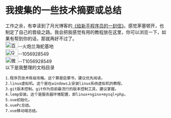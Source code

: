 # 我搜集的一些技术摘要或总结
工作之余，有幸读到了月光博客的<a href="http://www.williamlong.info/archives/2700.html">《给新手程序员的一封信》</a>。感觉茅塞顿开，也制定了自己的晋级之路。我会把我感觉有用的教程放在这里，你可以浏览一下，如果有帮到你的话，那就再好不过了。<br>
<img width="40px" height="20px" src="https://github.com/itxiaoxiaosu/res/blob/master/baidu_cloud.jpg" alt="百度云盘">--火炮兰海蛇基地<br>
<img width="40px" height="20px" src="https://github.com/itxiaoxiaosu/res/blob/master/qq.jpg" alt="QQ">--1056928549<br>
<img width="40px" height="20px" src="https://github.com/itxiaoxiaosu/res/blob/master/wechat.jpg" alt="微信">--T1056928549<br>
以下是我整理的文档目录<br>
```
1.程序员技术练级攻略。这个算是启蒙书，建议优先阅读。
2.linux虚拟机。这个是在windows上安装linux系统虚拟机的教程。
3.git版本控制。git作为目前最流行的版本控制工具，建议掌握。
4.lemp安装。这个是服务器环境配置，即linux+nginx+mysql+php。
5.vue初始化。
6.vuePc总结。
7.vue移动端总结。
```
